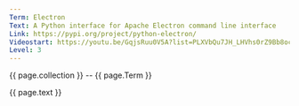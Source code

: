 ```yaml
---
Term: Electron
Text: A Python interface for Apache Electron command line interface
Link: https://pypi.org/project/python-electron/
Videostart: https://youtu.be/GqjsRuu0V5A?list=PLXVbQu7JH_LHVhs0rZ9Bb8ocyKlPljkaG&t=02m16s
Level: 3
---
```


{{ page.collection }} -- {{ page.Term }}

   {{ page.text }}

